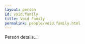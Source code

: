 ```yaml
---
layout: person
id: void.family
title: Void Family
permalink: people/void.family.html
---
```


Person details...